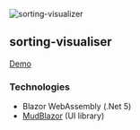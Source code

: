 ![sorting-visualizer](https://user-images.githubusercontent.com/39201456/140586902-8558fd7a-b7e3-461e-80d5-94892bb22911.gif)

## sorting-visualiser 

[Demo](https://practical-spence-e9eefa.netlify.app/)

### Technologies
- Blazor WebAssembly (.Net 5)
- [MudBlazor](https://mudblazor.com/) (UI library)
